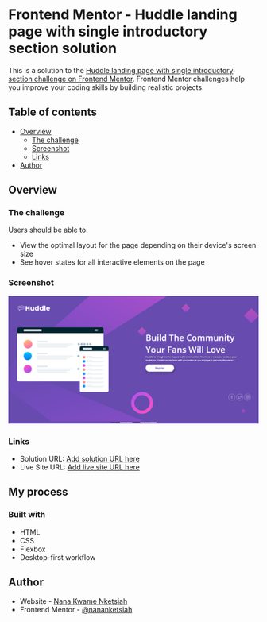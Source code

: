 # Frontend Mentor - Huddle landing page with single introductory section solution

This is a solution to the [Huddle landing page with single introductory section challenge on Frontend Mentor](https://www.frontendmentor.io/challenges/huddle-landing-page-with-a-single-introductory-section-B_2Wvxgi0). Frontend Mentor challenges help you improve your coding skills by building realistic projects. 


## Table of contents

- [Overview](#overview)
  - [The challenge](#the-challenge)
  - [Screenshot](#screenshot)
  - [Links](#links)
- [Author](#author)

## Overview

### The challenge

Users should be able to:

- View the optimal layout for the page depending on their device's screen size
- See hover states for all interactive elements on the page

### Screenshot

![](./screenshot/Screenshot%202024-03-24%20at%2010-34-43%20Frontend%20Mentor%20Huddle%20landing%20page%20with%20single%20introductory%20section.png)


### Links

- Solution URL: [Add solution URL here](https://your-solution-url.com)
- Live Site URL: [Add live site URL here](https://your-live-site-url.com)

## My process

### Built with

- HTML
- CSS
- Flexbox
- Desktop-first workflow



## Author

- Website - [Nana Kwame Nketsiah](https://www.your-site.com)
- Frontend Mentor - [@nananketsiah](https://www.frontendmentor.io/profile/nanaknketsiah)

